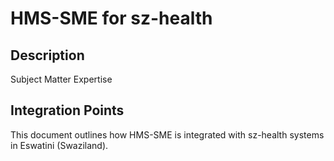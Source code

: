 # HMS-SME for sz-health

## Description

Subject Matter Expertise

## Integration Points

This document outlines how HMS-SME is integrated with sz-health systems in Eswatini (Swaziland).
